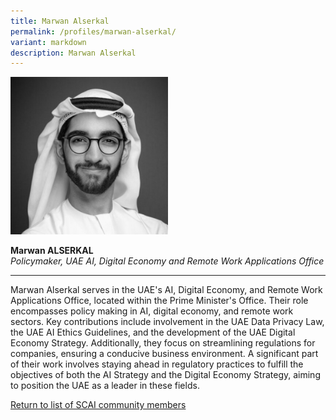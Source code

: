 ```yaml
---
title: Marwan Alserkal
permalink: /profiles/marwan-alserkal/
variant: markdown
description: Marwan Alserkal
---
```

<div style="width:50%"><img src="/images/People/marwan_alserkal.jpeg" alt="Marwan Alserkal"></div>

**Marwan ALSERKAL**<br>*Policymaker, UAE AI, Digital Economy and Remote Work Applications Office*<br>

---

Marwan Alserkal serves in the UAE's AI, Digital Economy, and Remote Work Applications Office, located within the Prime Minister's Office. Their role encompasses policy making in AI, digital economy, and remote work sectors. Key contributions include involvement in the UAE Data Privacy Law, the UAE AI Ethics Guidelines, and the development of the UAE Digital Economy Strategy. Additionally, they focus on streamlining regulations for companies, ensuring a conducive business environment. A significant part of their work involves staying ahead in regulatory practices to fulfill the objectives of both the AI Strategy and the Digital Economy Strategy, aiming to position the UAE as a leader in these fields.

[Return to list of SCAI community members](/community)